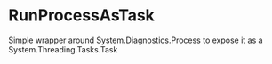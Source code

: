 RunProcessAsTask
================

Simple wrapper around System.Diagnostics.Process to expose it as a System.Threading.Tasks.Task